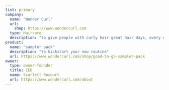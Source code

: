 ```yaml
---
list: primary
company:
  name: "Wonder Curl"
  url:
    shop: https://www.wondercurl.com
  type: Haircare
  description: "to give people with curly hair great hair days, every day"
product:
  name: "sampler pack"
  description: "to kickstart your new routine"
  url: https://www.wondercurl.com/shop/good-to-go-sampler-pack
owner:
  type: owner-founder
  title: CEO
  name: Scarlett Rocourt
  url: https://www.wondercurl.com/about
---
```

